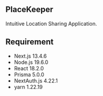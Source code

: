 ## PlaceKeeper

Intuitive Location Sharing Application.

## Requirement

-   Next.js 13.4.6
-   Node.js 19.6.0
-   React 18.2.0
-   Prisma 5.0.0
-   NextAuth.js 4.22.1
-   yarn 1.22.19

<!-- ## Usage

```zsh
$ yarn build && yarn start
``` -->
